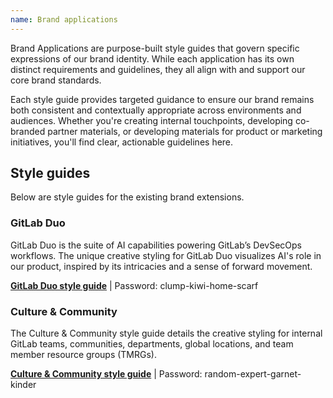 ```yaml
---
name: Brand applications
---
```


Brand Applications are purpose-built style guides that govern specific expressions of our brand identity. While each application has its own distinct requirements and guidelines, they all align with and support our core brand standards.

Each style guide provides targeted guidance to ensure our brand remains both consistent and contextually appropriate across environments and audiences. Whether you're creating internal touchpoints, developing co-branded partner materials, or developing materials for product or marketing initiatives, you'll find clear, actionable guidelines here.

## Style guides

Below are style guides for the existing brand extensions.

### GitLab Duo

GitLab Duo is the suite of AI capabilities powering GitLab’s DevSecOps workflows. The unique creative styling for GitLab Duo visualizes AI's role in our product, inspired by its intricacies and a sense of forward movement.

**[GitLab Duo style guide](https://www.figma.com/proto/5MrZGllC83sH3HHnlOtyl7/GitLab-Duo-Style-Guide?node-id=2-2&t=A9JO94cSlzhic6Fy-1&scaling=contain&content-scaling=fixed&page-id=0%3A1)** | Password: clump-kiwi-home-scarf

<figure-img alt="GitLab Duo banner" src="/img/brand/gitlab-duo-hero.png"></figure-img>

### Culture & Community

The Culture & Community style guide details the creative styling for internal GitLab teams, communities, departments, global locations, and team member resource groups (TMRGs). 

**[Culture & Community style guide](https://www.figma.com/proto/yrIimnhvjBvspfSPawHovn/Culture-%26-Community-style-guide?node-id=3990-915&node-type=canvas&t=EuQeSVFcCBhm2gfK-1&scaling=contain&content-scaling=fixed&page-id=0%3A1&starting-point-node-id=3990%3A915&share=1)** | Password: random-expert-garnet-kinder

<figure-img alt="Culture & Community banner" src="/img/brand/ccds-hero.png"></figure-img>
